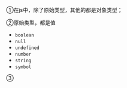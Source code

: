 ①在js中，除了原始类型，其他的都是对象类型；

②原始类型，都是值

- `boolean`
- `null`
- `undefined`
- `number`
- `string`
- `symbol`

③

